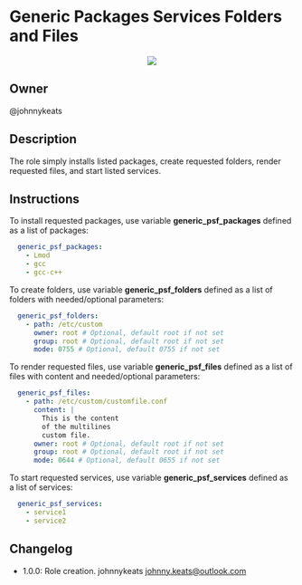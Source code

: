 # Generic Packages Services Folders and Files

<p align="center"><img src="https://raw.githubusercontent.com/bluebanquise/community/main/roles/generic_psf/generic_psf_logo.svg"></p>

## Owner

@johnnykeats

## Description

The role simply installs listed packages, create requested folders,
render requested files, and start listed services.

## Instructions

To install requested packages, use variable **generic_psf_packages** defined
as a list of packages:

```yaml
  generic_psf_packages:
    - Lmod
    - gcc
    - gcc-c++
```

To create folders, use variable **generic_psf_folders** defined
as a list of folders with needed/optional parameters:

```yaml
  generic_psf_folders:
    - path: /etc/custom
      owner: root # Optional, default root if not set
      group: root # Optional, default root if not set
      mode: 0755 # Optional, default 0755 if not set
```

To render requested files, use variable **generic_psf_files** defined
as a list of files with content and needed/optional parameters:

```yaml
  generic_psf_files:
    - path: /etc/custom/customfile.conf
      content: |
        This is the content
        of the multilines
        custom file.
      owner: root # Optional, default root if not set
      group: root # Optional, default root if not set
      mode: 0644 # Optional, default 0655 if not set
```

To start requested services, use variable **generic_psf_services** defined
as a list of services:

```yaml
  generic_psf_services:
    - service1
    - service2
```

## Changelog

* 1.0.0: Role creation. johnnykeats <johnny.keats@outlook.com>
